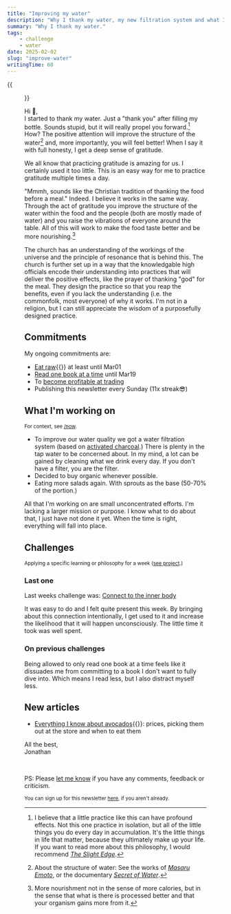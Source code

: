 ```yaml
---
title: "Improving my water"
description: "Why I thank my water, my new filtration system and what I have been working on."
summary: "Why I thank my water."
tags:
    - challenge
    - water
date: 2025-02-02
slug: "improve-water"
writingTime: 60
---
```


{{<figure src="selfie.jpg" clearClass="true" class="w-11/12 sm:max-w-44 sm:w-auto sm:float-right sm:pl-3 my-0" alt="Me in the forest">}}

Hi :slightly_smiling_face:,<br>
I started to thank my water.
Just a "thank you" after filling my bottle.
Sounds stupid, but it will really propel you forward.[^forward]
How?
The positive attention will improve the structure of the water[^structure] and, more
importantly, you will feel better!
When I say it with full honesty, I get a deep sense of gratitude.
[^structure]: About the structure of water: See the works of [<cite>Masaru Emoto</cite>](https://amzn.to/4hme0iY), or the documentary [<cite>Secret of Water</cite>](https://www.imdb.com/title/tt3952638).
[^forward]: I believe that a little practice like this can have profound effects.
Not this one practice in isolation, but all of the little things you do
every day in accumulation.
It's the little things in life that matter, because they ultimately make up your life.
If you want to read more about this philosophy, I would recommend [<cite>The Slight Edge</cite>](https://amzn.to/3WG1AtW).

We all know that practicing gratitude is amazing for us.
I certainly used it too little.
This is an easy way for me to practice gratitude multiple times a day.

"Mmmh, sounds like the Christian tradition of thanking the food before a meal."
Indeed.
I believe it works in the same way.
Through the act of gratitude you improve the structure of the water within the
food and the people (both are mostly made of water) and you raise the vibrations
of everyone around the table.
All of this will work to make the food taste better and be more nourishing.[^nourishment]
[^nourishment]: More nourishment not in the sense of more calories, but in the
sense that what is there is processed better and that your organism gains more
from it.

The church has an understanding of the workings of the universe and the
principle of resonance that is behind this.
The church is further set up in a way that the knowledgable high officials
encode their understanding into practices that will deliver the positive
effects, like the prayer of thanking "god" for the meal.
They design the practice so that you reap the benefits, even if you lack the
understanding (i.e. the commonfolk, most everyone) of why it works.
I'm not in a religion, but I can still appreciate the wisdom of a
purposefully designed practice.

## Commitments

My ongoing commitments are:
- [Eat raw](/de/project/rohkost){{<de>}} at least until Mar01
- [Read one book at a time](newsletter/18#next-one) until Mar19
- To [become profitable at trading](project/day-trading)
- Publishing this newsletter every Sunday (11x streak:sunglasses:)

## What I'm working on
<small>For context, see [/now](now#projects).</small>

- To improve our water quality we got a water filtration system (based on [activated charcoal](https://wasserkontor.de/shop/wasseraufbereitung/aktivkohlefilter/filtereinsaetze/670/alvito-abf-duplex-sd?c=471).)
There is plenty in the tap water to be concerned about.
In my mind, a lot can be gained by cleaning what we drink every day.
If you don't have a filter, you are the filter.
- Decided to buy organic whenever possible.
- Eating more salads again. With sprouts as the base (50-70% of the portion.)

All that I'm working on are small unconcentrated efforts.
I'm lacking a larger mission or purpose.
I know what to do about that, I just have not done it yet.
When the time is right, everything will fall into place.

## Challenges
<small>Applying a specific learning or philosophy for a week ([see project](project/challenges).)</small>

### Last one

Last weeks challenge was: [Connect to the inner body](newsletter/19#next-one)

It was easy to do and I felt quite present this week.
By bringing about this connection intentionally, I get used to it and
increase the likelihood that it will happen unconsciously.
The little time it took was well spent.

### On previous challenges

Being allowed to only read one book at a time feels like it dissuades me
from committing to a book I don't want to fully dive into.
Which means I read less, but I also distract myself less.

## New articles

- [Everything I know about avocados](/de/foods/avocado/){{<de>}}: prices, picking them out at the store and when to eat them

All the best,<br>
Jonathan

<br>

PS: Please [let me know](mailto:newsletter-feedback@jneidel.com) if you have any comments, feedback or criticism.

<sub>You can sign up for this newsletter [here](newsletter), if you aren't already.</sub>

[^focus-challenge]: {{<glossary/focus-challenge>}}
